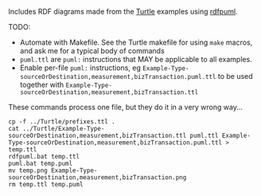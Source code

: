 Includes RDF diagrams made from the [Turtle](../Turtle) examples using [rdfpuml](https://github.com/VladimirAlexiev/rdf2rml).

TODO:
- Automate with Makefile. See the Turtle makefile for using `make` macros, and ask me for a typical body of commands
- `puml.ttl` are `puml:` instructions that MAY be applicable to all examples.
- Enable per-file `puml:` instructions, eg `Example-Type-sourceOrDestination,measurement,bizTransaction.puml.ttl` to be used together with `Example-Type-sourceOrDestination,measurement,bizTransaction.ttl`

These commands process one file, but they do it in a very wrong way...
```
cp -f ../Turtle/prefixes.ttl .
cat ../Turtle/Example-Type-sourceOrDestination,measurement,bizTransaction.ttl puml.ttl Example-Type-sourceOrDestination,measurement,bizTransaction.puml.ttl > temp.ttl
rdfpuml.bat temp.ttl
puml.bat temp.puml
mv temp.png Example-Type-sourceOrDestination,measurement,bizTransaction.png
rm temp.ttl temp.puml
```
